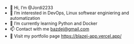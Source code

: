 - 👋 Hi, I’m @Jordi2233
- 👀 I’m interested in DevOps, Linux softwear enginiering and automatization
- 🌱 I’m currently learning Python and Docker
- 📫 Contact with me bazdej@gmail.com
- 👀 Visit my portfolio page https://blazej-app.vercel.app/

<!---
Jordi2233/Jordi2233 is a ✨ special ✨ repository because its `README.md` (this file) appears on your GitHub profile.
You can click the Preview link to take a look at your changes.
--->
